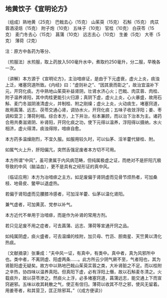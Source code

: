 ## 地黄饮子《宣明论方》

〔组成〕熟地黄（25克） 巴戟去心（15克） 山茱萸（15克） 石斛（15克） 肉苁蓉酒浸焙（15克） 附子炮（10克） 五味子（10克） 官桂（10克） 白茯苓（15克） 麦门冬去心（15克） 菖蒲（10克） 远志去心（10克） 生姜（5克） 大枣（5克） 薄荷（2克）

注：原方中各药为等分、

〔煎服法〕水煎服，取上药放入500毫升水中，煮取约250毫升，分二服，早晚各一次。

〔讲解〕本方源于《宣明论方》，主治喑痱证，是由于下元虚衰，虚火上炎，痰浊上泛，堵塞窍道所致。《内经》曰：“虚则补之”、“因其衰而彰之”，故治宜温补下元，开窍化痰。方中熟地山茱萸补益肾阴，壮肾水济心火；巴戟、肉苁蓉、肉桂、附子温养肾阳，其中肉桂更能引火归源；真阴下虚，虚火上炎，心火暴盛，故用石斛、麦门冬滋阴液清虚火，并制桂、附之刚燥；虚火上炎，火动痰生，堵塞窍道，故用菖蒲、远志、茯苓交通心肾，调协水火，开窍化痰；五味子收敛浮阳；姜、枣调和营卫；薄荷利咽。综合本方，上下并治，标本兼顾，而以治下治本为主。诸药合用共奏滋肾阴、补肾阳，开窍化痰之功，使下元得以温养，浮阳得以摄纳，水火相济，虚火得清，痰浊得除，喑痱自愈。

本方药多温燥刚烈，不宜久服。如服用较久时，可以仙茅、淫羊藿代替桂、附。

如属气火上升，肝阳偏亢，突然舌强足废者本方切不可用。

本方所谓“中风”，虽可隶属于内风病范畴，但纯属极虚之证，而绝对不是肝阳亢极导致的中风（脑溢血），更不是具有之经形证的真中风。

〔临证应用〕本方为冶喑痱之主方。如足废偏于肾阴虚而见骨节烦热者，可加桑枝、地骨皮、鳖甲以退虚热。

若偏于肾阳虚而见腰膝冷感者，可加淫羊藿、仙茅以温化肾阳。

兼气虚者，可加黄芪、党参以补气。

本方近代不单用于治喑痱，而是作为补肾的常用方剂。

若只见足废不用之症者，可去菖蒲、远志、薄荷等宣通开窍之品。

如纯属阴虚，痰火盛者，可去温燥的桂附，加贝母、竹沥、胆南星、天竺黄以清化热痰。

〔文献摘录〕张秉成：“夫中风一证，有真中，有类中。真中者，真为风邪所中也。类中者，不离阴虚、阳虚两条……。此方所云少阴气厥不至，气者阳也，其为肾脏阳虚无疑矣。故方中以熟地巴戟山茱萸苁蓉之类，大补肾脏之不足。而以桂附之辛热，协四味以温养真阳。但真阳下虚，必有浮阳上僭，故以石斛麦冬清之。火载痰升，故以茯苓渗之。然痰火上浮，必多堵塞窍道，菖蒲远志，能交通上下而宣窍避邪。五味以收其耗散之气，使正有信归。薄荷以收其不尽之邪，使风无留着。用姜枣者，和其营卫，匡正除邪耳。”（《成方便读》）
